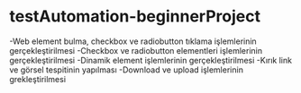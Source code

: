# testAutomation-beginnerProject
 
-Web element bulma, checkbox ve radiobutton tıklama işlemlerinin gerçekleştirilmesi 
-Checkbox ve radiobutton elementleri işlemlerinin gerçekleştirilmesi 
-Dinamik element işlemlerinin gerçekleştirilmesi 
-Kırık link ve görsel tespitinin yapılması 
-Download ve upload işlemlerinin grekleştirilmesi
